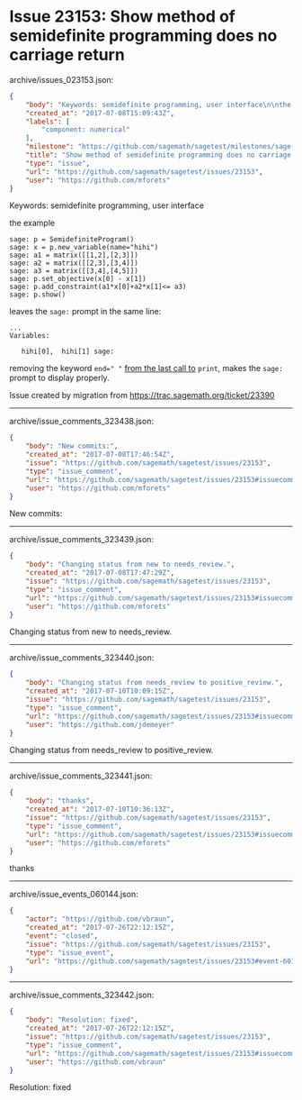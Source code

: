 # Issue 23153: Show method of semidefinite programming does no carriage return

archive/issues_023153.json:
```json
{
    "body": "Keywords: semidefinite programming, user interface\n\nthe example \n\n```\nsage: p = SemidefiniteProgram()\nsage: x = p.new_variable(name=\"hihi\")\nsage: a1 = matrix([[1,2],[2,3]])\nsage: a2 = matrix([[2,3],[3,4]])\nsage: a3 = matrix([[3,4],[4,5]])\nsage: p.set_objective(x[0] - x[1])\nsage: p.add_constraint(a1*x[0]+a2*x[1]<= a3)\nsage: p.show()\n```\n\nleaves the ``sage:`` prompt in the same line:\n\n```\n...\nVariables:\n\n   hihi[0],  hihi[1] sage:\n```\n\nremoving the keyword `end=\" \"` [from the last call to](https://github.com/sagemath/sage/blob/b630b412e00a23b319f9013d8c239b75248b7870/src/sage/numerical/sdp.pyx#L676) ``print``, makes the ``sage:`` prompt to display properly.\n\nIssue created by migration from https://trac.sagemath.org/ticket/23390\n\n",
    "created_at": "2017-07-08T15:09:43Z",
    "labels": [
        "component: numerical"
    ],
    "milestone": "https://github.com/sagemath/sagetest/milestones/sage-8.0",
    "title": "Show method of semidefinite programming does no carriage return",
    "type": "issue",
    "url": "https://github.com/sagemath/sagetest/issues/23153",
    "user": "https://github.com/mforets"
}
```
Keywords: semidefinite programming, user interface

the example 

```
sage: p = SemidefiniteProgram()
sage: x = p.new_variable(name="hihi")
sage: a1 = matrix([[1,2],[2,3]])
sage: a2 = matrix([[2,3],[3,4]])
sage: a3 = matrix([[3,4],[4,5]])
sage: p.set_objective(x[0] - x[1])
sage: p.add_constraint(a1*x[0]+a2*x[1]<= a3)
sage: p.show()
```

leaves the ``sage:`` prompt in the same line:

```
...
Variables:

   hihi[0],  hihi[1] sage:
```

removing the keyword `end=" "` [from the last call to](https://github.com/sagemath/sage/blob/b630b412e00a23b319f9013d8c239b75248b7870/src/sage/numerical/sdp.pyx#L676) ``print``, makes the ``sage:`` prompt to display properly.

Issue created by migration from https://trac.sagemath.org/ticket/23390





---

archive/issue_comments_323438.json:
```json
{
    "body": "New commits:",
    "created_at": "2017-07-08T17:46:54Z",
    "issue": "https://github.com/sagemath/sagetest/issues/23153",
    "type": "issue_comment",
    "url": "https://github.com/sagemath/sagetest/issues/23153#issuecomment-323438",
    "user": "https://github.com/mforets"
}
```

New commits:



---

archive/issue_comments_323439.json:
```json
{
    "body": "Changing status from new to needs_review.",
    "created_at": "2017-07-08T17:47:29Z",
    "issue": "https://github.com/sagemath/sagetest/issues/23153",
    "type": "issue_comment",
    "url": "https://github.com/sagemath/sagetest/issues/23153#issuecomment-323439",
    "user": "https://github.com/mforets"
}
```

Changing status from new to needs_review.



---

archive/issue_comments_323440.json:
```json
{
    "body": "Changing status from needs_review to positive_review.",
    "created_at": "2017-07-10T10:09:15Z",
    "issue": "https://github.com/sagemath/sagetest/issues/23153",
    "type": "issue_comment",
    "url": "https://github.com/sagemath/sagetest/issues/23153#issuecomment-323440",
    "user": "https://github.com/jdemeyer"
}
```

Changing status from needs_review to positive_review.



---

archive/issue_comments_323441.json:
```json
{
    "body": "thanks",
    "created_at": "2017-07-10T10:36:13Z",
    "issue": "https://github.com/sagemath/sagetest/issues/23153",
    "type": "issue_comment",
    "url": "https://github.com/sagemath/sagetest/issues/23153#issuecomment-323441",
    "user": "https://github.com/mforets"
}
```

thanks



---

archive/issue_events_060144.json:
```json
{
    "actor": "https://github.com/vbraun",
    "created_at": "2017-07-26T22:12:15Z",
    "event": "closed",
    "issue": "https://github.com/sagemath/sagetest/issues/23153",
    "type": "issue_event",
    "url": "https://github.com/sagemath/sagetest/issues/23153#event-60144"
}
```



---

archive/issue_comments_323442.json:
```json
{
    "body": "Resolution: fixed",
    "created_at": "2017-07-26T22:12:15Z",
    "issue": "https://github.com/sagemath/sagetest/issues/23153",
    "type": "issue_comment",
    "url": "https://github.com/sagemath/sagetest/issues/23153#issuecomment-323442",
    "user": "https://github.com/vbraun"
}
```

Resolution: fixed
